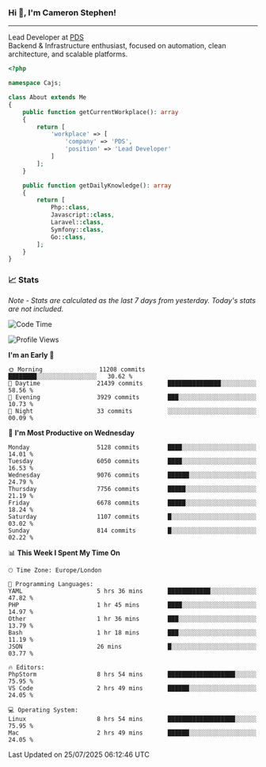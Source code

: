### Hi 👋, I'm Cameron Stephen!

---

Lead Developer at [PDS](https://prindatasolutions.co.uk)  
Backend & Infrastructure enthusiast, focused on automation, clean architecture, and scalable platforms.


```php
<?php

namespace Cajs;

class About extends Me
{
    public function getCurrentWorkplace(): array
    {
        return [
            'workplace' => [
                'company' => 'PDS',
                'position' => 'Lead Developer'
            ]
        ];
    }

    public function getDailyKnowledge(): array
    {
        return [
            Php::class,
            Javascript::class,
            Laravel::class,
            Symfony::class,
            Go::class,
        ];
    }
}
```

### 📈 Stats
<p><em>Note - Stats are calculated as the last 7 days from yesterday. Today's stats are not included.</em></p>


<!--START_SECTION:waka-->
![Code Time](http://img.shields.io/badge/Code%20Time-4%2C592%20hrs%2054%20mins-blue)

![Profile Views](http://img.shields.io/badge/Profile%20Views-0-blue)

**I'm an Early 🐤** 

```text
🌞 Morning                11208 commits       ████████░░░░░░░░░░░░░░░░░   30.62 % 
🌆 Daytime                21439 commits       ███████████████░░░░░░░░░░   58.56 % 
🌃 Evening                3929 commits        ███░░░░░░░░░░░░░░░░░░░░░░   10.73 % 
🌙 Night                  33 commits          ░░░░░░░░░░░░░░░░░░░░░░░░░   00.09 % 
```
📅 **I'm Most Productive on Wednesday** 

```text
Monday                   5128 commits        ████░░░░░░░░░░░░░░░░░░░░░   14.01 % 
Tuesday                  6050 commits        ████░░░░░░░░░░░░░░░░░░░░░   16.53 % 
Wednesday                9076 commits        ██████░░░░░░░░░░░░░░░░░░░   24.79 % 
Thursday                 7756 commits        █████░░░░░░░░░░░░░░░░░░░░   21.19 % 
Friday                   6678 commits        █████░░░░░░░░░░░░░░░░░░░░   18.24 % 
Saturday                 1107 commits        █░░░░░░░░░░░░░░░░░░░░░░░░   03.02 % 
Sunday                   814 commits         █░░░░░░░░░░░░░░░░░░░░░░░░   02.22 % 
```


📊 **This Week I Spent My Time On** 

```text
🕑︎ Time Zone: Europe/London

💬 Programming Languages: 
YAML                     5 hrs 36 mins       ████████████░░░░░░░░░░░░░   47.82 % 
PHP                      1 hr 45 mins        ████░░░░░░░░░░░░░░░░░░░░░   14.97 % 
Other                    1 hr 36 mins        ███░░░░░░░░░░░░░░░░░░░░░░   13.79 % 
Bash                     1 hr 18 mins        ███░░░░░░░░░░░░░░░░░░░░░░   11.19 % 
JSON                     26 mins             █░░░░░░░░░░░░░░░░░░░░░░░░   03.77 % 

🔥 Editors: 
PhpStorm                 8 hrs 54 mins       ███████████████████░░░░░░   75.95 % 
VS Code                  2 hrs 49 mins       ██████░░░░░░░░░░░░░░░░░░░   24.05 % 

💻 Operating System: 
Linux                    8 hrs 54 mins       ███████████████████░░░░░░   75.95 % 
Mac                      2 hrs 49 mins       ██████░░░░░░░░░░░░░░░░░░░   24.05 % 
```


 Last Updated on 25/07/2025 06:12:46 UTC
<!--END_SECTION:waka-->

